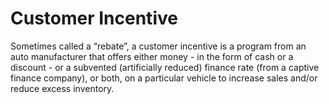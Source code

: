 ---
---

# Customer Incentive

Sometimes called a “rebate”, a customer incentive is a program from an auto manufacturer that offers either money - in the form of cash or a discount - or a subvented (artificially reduced) finance rate (from a captive finance company), or both, on a particular vehicle to increase sales and/or reduce excess inventory.
